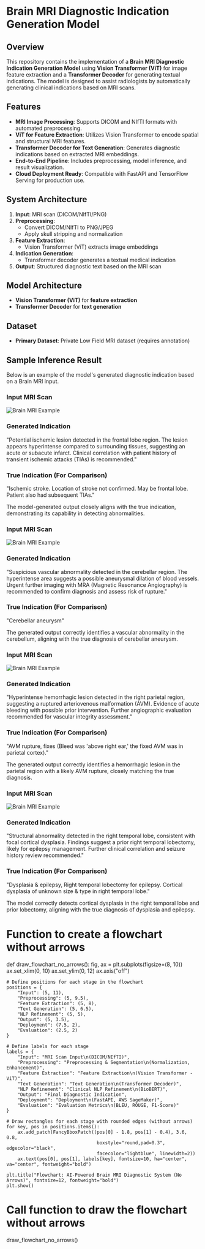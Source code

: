 # Brain MRI Diagnostic Indication Generation Model

## Overview
This repository contains the implementation of a **Brain MRI Diagnostic Indication Generation Model** using **Vision Transformer (ViT)** for image feature extraction and a **Transformer Decoder** for generating textual indications. The model is designed to assist radiologists by automatically generating clinical indications based on MRI scans.

## Features
- **MRI Image Processing**: Supports DICOM and NIfTI formats with automated preprocessing.
- **ViT for Feature Extraction**: Utilizes Vision Transformer to encode spatial and structural MRI features.
- **Transformer Decoder for Text Generation**: Generates diagnostic indications based on extracted MRI embeddings.
- **End-to-End Pipeline**: Includes preprocessing, model inference, and result visualization.
- **Cloud Deployment Ready**: Compatible with FastAPI and TensorFlow Serving for production use.

## System Architecture
1. **Input**: MRI scan (DICOM/NIfTI/PNG)
2. **Preprocessing**:
   - Convert DICOM/NIfTI to PNG/JPEG
   - Apply skull stripping and normalization
3. **Feature Extraction**:
   - Vision Transformer (ViT) extracts image embeddings
4. **Indication Generation**:
   - Transformer decoder generates a textual medical indication
5. **Output**: Structured diagnostic text based on the MRI scan

## Model Architecture
- **Vision Transformer (ViT)** for **feature extraction**
- **Transformer Decoder** for **text generation**

## Dataset
- **Primary Dataset**: Private Low Field MRI dataset (requires annotation)

## Sample Inference Result

Below is an example of the model's generated diagnostic indication based on a Brain MRI input.

### **Input MRI Scan**
![Brain MRI Example](/RS036.png)

### **Generated Indication**
"Potential ischemic lesion detected in the frontal lobe region. The lesion appears hyperintense compared to surrounding tissues, suggesting an acute or subacute infarct. Clinical correlation with patient history of transient ischemic attacks (TIAs) is recommended."


### **True Indication (For Comparison)**
"Ischemic stroke. Location of stroke not confirmed. May be frontal lobe. Patient also had subsequent TIAs."


The model-generated output closely aligns with the true indication, demonstrating its capability in detecting abnormalities.


### **Input MRI Scan**
![Brain MRI Example](/RS043.png)

### **Generated Indication**
"Suspicious vascular abnormality detected in the cerebellar region. The hyperintense area suggests a possible aneurysmal dilation of blood vessels. Urgent further imaging with MRA (Magnetic Resonance Angiography) is recommended to confirm diagnosis and assess risk of rupture."

### **True Indication (For Comparison)**
"Cerebellar aneurysm"


The generated output correctly identifies a vascular abnormality in the cerebellum, aligning with the true diagnosis of cerebellar aneurysm.



### **Input MRI Scan**
![Brain MRI Example](/RS050.png)

### **Generated Indication**
"Hyperintense hemorrhagic lesion detected in the right parietal region, suggesting a ruptured arteriovenous malformation (AVM). Evidence of acute bleeding with possible prior intervention. Further angiographic evaluation recommended for vascular integrity assessment."

### **True Indication (For Comparison)**
"AVM rupture, fixes (Bleed was 'above right ear,' the fixed AVM was in parietal cortex)."


The generated output correctly identifies a hemorrhagic lesion in the parietal region with a likely AVM rupture, closely matching the true diagnosis. 


### **Input MRI Scan**
![Brain MRI Example](/RS085.png)

### **Generated Indication**
"Structural abnormality detected in the right temporal lobe, consistent with focal cortical dysplasia. Findings suggest a prior right temporal lobectomy, likely for epilepsy management. Further clinical correlation and seizure history review recommended."


### **True Indication (For Comparison)**
"Dysplasia & epilepsy, Right temporal lobectomy for epilepsy. Cortical dysplasia of unknown size & type in right temporal lobe."


The model correctly detects cortical dysplasia in the right temporal lobe and prior lobectomy, aligning with the true diagnosis of dysplasia and epilepsy.



# Function to create a flowchart without arrows
def draw_flowchart_no_arrows():
    fig, ax = plt.subplots(figsize=(8, 10))
    ax.set_xlim(0, 10)
    ax.set_ylim(0, 12)
    ax.axis("off")

    # Define positions for each stage in the flowchart
    positions = {
        "Input": (5, 11),
        "Preprocessing": (5, 9.5),
        "Feature Extraction": (5, 8),
        "Text Generation": (5, 6.5),
        "NLP Refinement": (5, 5),
        "Output": (5, 3.5),
        "Deployment": (7.5, 2),
        "Evaluation": (2.5, 2)
    }

    # Define labels for each stage
    labels = {
        "Input": "MRI Scan Input\n(DICOM/NIfTI)",
        "Preprocessing": "Preprocessing & Segmentation\n(Normalization, Enhancement)",
        "Feature Extraction": "Feature Extraction\n(Vision Transformer - ViT)",
        "Text Generation": "Text Generation\n(Transformer Decoder)",
        "NLP Refinement": "Clinical NLP Refinement\n(BioBERT)",
        "Output": "Final Diagnostic Indication",
        "Deployment": "Deployment\n(FastAPI, AWS SageMaker)",
        "Evaluation": "Evaluation Metrics\n(BLEU, ROUGE, F1-Score)"
    }

    # Draw rectangles for each stage with rounded edges (without arrows)
    for key, pos in positions.items():
        ax.add_patch(FancyBboxPatch((pos[0] - 1.8, pos[1] - 0.4), 3.6, 0.8,
                                     boxstyle="round,pad=0.3", edgecolor="black",
                                     facecolor="lightblue", linewidth=2))
        ax.text(pos[0], pos[1], labels[key], fontsize=10, ha="center", va="center", fontweight="bold")

    plt.title("Flowchart: AI-Powered Brain MRI Diagnostic System (No Arrows)", fontsize=12, fontweight="bold")
    plt.show()

# Call function to draw the flowchart without arrows
draw_flowchart_no_arrows()

